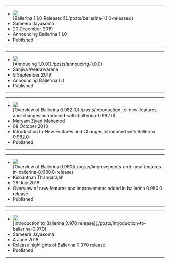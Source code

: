 <link rel="stylesheet" href="/css/blog-home-page.css"></link>
<script src="/js/blog-home-page.js"></script>


---
* <div class="cBlogThumbnailContainer"><a href="./posts/ballerina-1.1.0-released"><img src="img/blog-images/nihal-demirci-dVtnD1aV2QU-unsplash.jpg"/></a></div> [Ballerina 1.1.0 Released!](./posts/ballerina-1.1.0-released) 
* Sameera Jayasoma
* 20 December 2019
* Announcing Ballerina 1.1.0
* Published
---

---
* <div class="cBlogThumbnailContainer"><a href="./posts/annoucing-1.0.0"><img src="img/blog-images/ballerina-logo-shoes.jpg"/></a></div> [Annoucing 1.0.0](./posts/annoucing-1.0.0) 
* Sanjiva Weerawarana
* 9 September 2019
* Announcing Ballerina 1.0
* Published
---
---
* <div class="cBlogThumbnailContainer"><a href="./posts/introduction-to-new-features-and-changes-introduced-with-ballerina-0.982.0"><img src="img/blog-images/pexels-photo-206274.jpeg"/></a></div> [Overview of Ballerina 0.982.0](./posts/introduction-to-new-features-and-changes-introduced-with-ballerina-0.982.0) 
* Maryam Ziyad Mohamed
* 08 October 2018
* Introduction to New Features and Changes Introduced with Ballerina 0.982.0
* Published
---
---
* <div class="cBlogThumbnailContainer"><a href="./posts/improvements-and-new-features-in-ballerina-0.980.0-release"><img src="img/blog-images/ballet-sneaker-dress-ballet-dancer-163379.jpeg"/></a></div> [Overview of Ballerina 0.980](./posts/improvements-and-new-features-in-ballerina-0.980.0-release) 
* Kishanthan Thangarajah
* 26 July 2018
* Overview of new features and improvements added in ballerina 0.980.0 release
* Published
---
---
* <div class="cBlogThumbnailContainer"><a href="./posts/introduction-to-ballerina-0.970"><img src="img/blog-images/apple-black-and-white-brick-wall-169573.jpg"/></a></div> [Introduction to Ballerina 0.970 release](./posts/introduction-to-ballerina-0.970) 
* Sameera Jayasoma
* 4 June 2018
* Release highlights of Ballerina 0.970 release.
* Published
---

